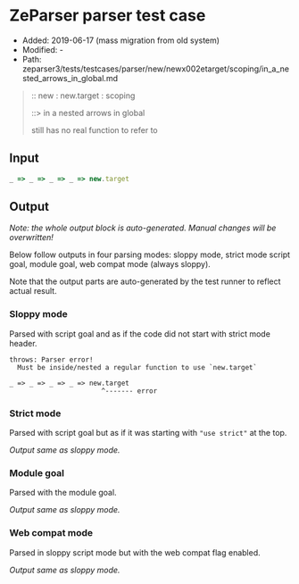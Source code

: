 # ZeParser parser test case

- Added: 2019-06-17 (mass migration from old system)
- Modified: -
- Path: zeparser3/tests/testcases/parser/new/newx002etarget/scoping/in_a_nested_arrows_in_global.md

> :: new : new.target : scoping
>
> ::> in a nested arrows in global
>
> still has no real function to refer to

## Input

`````js
_ => _ => _ => _ => new.target
`````

## Output

_Note: the whole output block is auto-generated. Manual changes will be overwritten!_

Below follow outputs in four parsing modes: sloppy mode, strict mode script goal, module goal, web compat mode (always sloppy).

Note that the output parts are auto-generated by the test runner to reflect actual result.

### Sloppy mode

Parsed with script goal and as if the code did not start with strict mode header.

`````
throws: Parser error!
  Must be inside/nested a regular function to use `new.target`

_ => _ => _ => _ => new.target
                       ^------- error
`````

### Strict mode

Parsed with script goal but as if it was starting with `"use strict"` at the top.

_Output same as sloppy mode._

### Module goal

Parsed with the module goal.

_Output same as sloppy mode._

### Web compat mode

Parsed in sloppy script mode but with the web compat flag enabled.

_Output same as sloppy mode._
